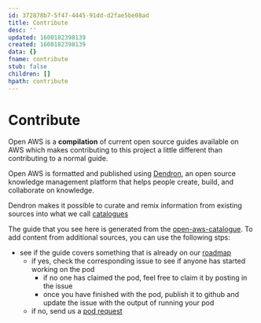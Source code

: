 ```yaml
---
id: 372878b7-5f47-4445-91dd-d2fae5be08ad
title: Contribute
desc: ''
updated: 1600182398139
created: 1600182398139
data: {}
fname: contribute
stub: false
children: []
hpath: contribute
---
```

# Contribute

Open AWS is a **compilation** of current open source guides available on AWS which makes contributing to this project a little different than contributing to a normal guide. 

Open AWS is formatted and published using [Dendron](https://dendron.so), an open source knowledge management platform that helps people create, build, and collaborate on knowledge. 

Dendron makes it possible to curate and remix information from existing sources into what we call [catalogues](TODO)

The guide that you see here is generated from the [open-aws-catalogue](TODO). To add content from additional sources, you can use the following stps:

- see if the guide covers something that is already on our [roadmap](6cd09d9c-6929-423c-9bb0-a117e8215473)
  - if yes, check the corresponding issue to see if anyone has started working on the pod
    - if no one has claimed the pod, feel free to claim it by posting in the issue
    - once you have finished with the pod, publish it to github and update the issue with the output of running your pod
  - if no, send us a [pod request](TODO) 
